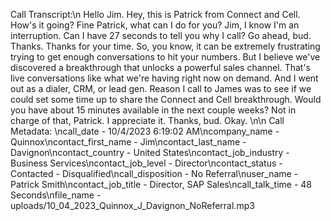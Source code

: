 Call Transcript:\n Hello Jim. Hey, this is Patrick from Connect and Cell. How's it going? Fine Patrick, what can I do for you? Jim, I know I'm an interruption. Can I have 27 seconds to tell you why I call? Go ahead, bud. Thanks. Thanks for your time. So, you know, it can be extremely frustrating trying to get enough conversations to hit your numbers. But I believe we've discovered a breakthrough that unlocks a powerful sales channel. That's live conversations like what we're having right now on demand. And I went out as a dialer, CRM, or lead gen. Reason I call to James was to see if we could set some time up to share the Connect and Cell breakthrough. Would you have about 15 minutes available in the next couple weeks? Not in charge of that, Patrick. I appreciate it. Thanks, bud. Okay. \n\n Call Metadata: \ncall_date - 10/4/2023 6:19:02 AM\ncompany_name - Quinnox\ncontact_first_name - Jim\ncontact_last_name - Davignon\ncontact_country - United States\ncontact_job_industry - Business Services\ncontact_job_level - Director\ncontact_status - Contacted - Disqualified\ncall_disposition - No Referral\nuser_name - Patrick Smith\ncontact_job_title - Director, SAP Sales\ncall_talk_time - 48 Seconds\nfile_name - uploads/10_04_2023_Quinnox_J_Davignon_NoReferral.mp3

